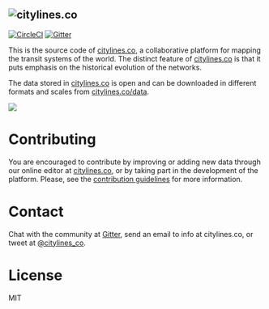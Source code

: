 ![citylines.co](https://user-images.githubusercontent.com/6061036/33101609-a6c7569a-cef7-11e7-8a49-1846b3ccf852.png)
---
[![CircleCI](https://circleci.com/gh/citylines/citylines/tree/master.svg?style=svg)](https://circleci.com/gh/citylines/citylines/tree/master)
[![Gitter](https://badges.gitter.im/citylines/Lobby.svg)](https://gitter.im/citylines/Lobby?utm_source=badge&utm_medium=badge&utm_campaign=pr-badge)

This is the source code of [citylines.co](https://www.citylines.co), a collaborative platform for mapping the transit systems of the world. The distinct feature of [citylines.co](https://www.citylines.co) is that it puts emphasis on the historical evolution of the networks.

The data stored in [citylines.co](https://www.citylines.co) is open and can be downloaded in different formats and scales from [citylines.co/data](https://www.citylines.co/data).

![](https://user-images.githubusercontent.com/6061036/69900076-b3f99f80-136f-11ea-9e5a-850c87ead508.png)

Contributing
===========
You are encouraged to contribute by improving or adding new data through our online editor at [citylines.co](https://www.citylines.co), or by taking part in the development of the platform. Please, see the [contribution guidelines](CONTRIBUTING.md) for more information.

Contact
=======

Chat with the community at [Gitter](https://gitter.im/citylines/Lobby), send an email to info at citylines.co, or tweet at [@citylines_co](https://twitter.com/citylines_co).

License
=======
MIT

